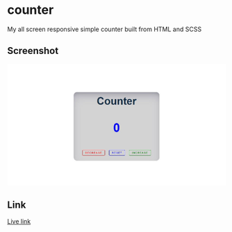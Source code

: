 # counter

My all screen responsive simple counter built from HTML and SCSS 


## Screenshot

![screenshot of site](screenshot.JPG)

## Link

[Live link](https://kizitech.github.io/counter/)
